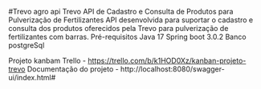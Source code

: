 #Trevo agro api
Trevo API de Cadastro e Consulta de Produtos para Pulverização de Fertilizantes
API desenvolvida para suportar o cadastro e consulta dos produtos oferecidos pela Trevo para pulverização de fertilizantes com barras.
Pré-requisitos
Java 17
Spring boot 3.0.2
Banco postgreSql

Projeto kanbam Trello - https://trello.com/b/k1HOD0Xz/kanban-projeto-trevo
Documentação do projeto - http://localhost:8080/swagger-ui/index.html#
